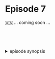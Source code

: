 Episode 7
=========

🇺🇸 … coming soon …

<style>details {margin-top:2cm} details>p {margin:0 1ex;font-size:36pt}</style>

<details><summary>episode synopsis</summary><p>❓❓❓</p></details>
